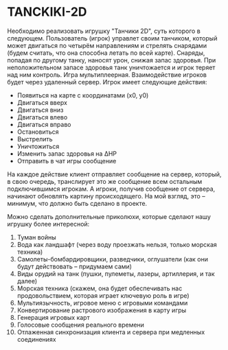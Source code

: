 # TANCKIKI-2D

  Необходимо реализовать игрушку "Танчики 2D", суть которого в следующем. Пользователь (игрок) управлет своим танчиком, который может двигаться по четырём направлениям и стрелять снарядами (будем считать, что она способна летать по всей карте). Снаряды, попадая по другому танку, наносят урон, снижая запас здоровья. При неположительном запасе здоровья танк уничтожается и игрок теряет над ним контроль.
  Игра мультиплеерная. Взаимодействие игроков будет через удаленный сервер.
  Игрок имеет следующие действия:
  - Появиться на карте с координатами (x0, y0)
  - Двигаться вверх
  - Двигаться вниз
  - Двигаться влево
  - Двигаться вправо
  - Остановиться
  - Выстрелить
  - Уничтожиться
  - Изменить запас здоровья на ∆HP
  - Отправить в чат игры сообщение

  На каждое действие клиент отправляет сообщение на сервер, который, в свою очередь, транслирует это же сообщение всем остальным подключившимся игрокам. А игроки, получив сообщение от сервера, начинают обновлять картину происходящего. 
  На мой взгляд, это – минимум, что должно быть сделано в проекте.
  
  Можно сделать дополнительные приколюхи, которые сделают нашу игрушку более интересной:
  1. Туман войны
  2. Вода как ландшафт (через воду проезжать нельзя, только морская техника)
  3. Самолеты-бомбардировщики, разведчики, оглушатели (как они будут действовать – придумаем сами)
  4. Виды орудий на танк (пушки, пулеметы, лазеры, артиллерия, и так далее)
  5. Морская техника (скажем, она будет обеспечивать нас продовольствием, которая играет ключевую роль в игре)
  6. Мультиязычность, игровое меню с игровыми командами
  7. Конвертирование растрового изображения в карту игры
  8. Генерация игровых карт
  9. Голосовые сообщения реального времени
  10. Отлаженная синхронизация клиента и сервера при медленных соединениях
  
  
